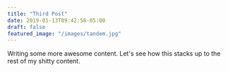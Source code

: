 ```yaml
---
title: "Third Post"
date: 2019-01-13T09:42:56-05:00
draft: false
featured_image: "/images/tandem.jpg"
---
```


Writing some more awesome content. Let's see how this stacks up to the rest of my shitty content. 